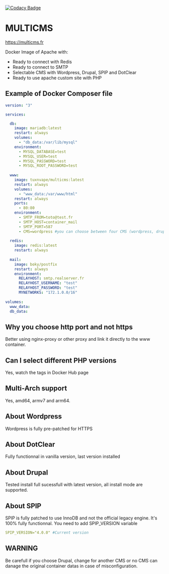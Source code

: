 [![Codacy Badge](https://app.codacy.com/project/badge/Grade/4fb06965da59459892b2f3a9dc5c5d9b)](https://www.codacy.com/gh/Elrondo46/multicms/dashboard?utm_source=github.com&amp;utm_medium=referral&amp;utm_content=Elrondo46/multicms&amp;utm_campaign=Badge_Grade)

# MULTICMS

https://multicms.fr

Docker Image of Apache with: 

-   Ready to connect with Redis
-   Ready to connect to SMTP
-   Selectable CMS with Wordpress, Drupal, SPIP and DotClear 
-   Ready to use apache custom site with PHP

## Example of Docker Composer file

```yaml
version: "3"

services:

  db:
    image: mariadb:latest
    restart: always
    volumes:
      - "db_data:/var/lib/mysql"
    environment:
      - MYSQL_DATABASE=test
      - MYSQL_USER=test
      - MYSQL_PASSWORD=test
      - MYSQL_ROOT_PASSWORD=test
  
  www:
    image: tuxnvape/multicms:latest
    restart: always
    volumes:
      - "www_data:/var/www/html"
    restart: always
    ports:
      - 80:80
    environment:
      - SMTP_FROM=toto@test.fr
      - SMTP_HOST=container_mail
      - SMTP_PORT=587
      - CMS=wordpress #you can choose between four CMS (wordpress, drupal, SPIP or DotClear)
  
  redis:
    image: redis:latest
    restart: always
  
  mail:
    image: boky/postfix
    restart: always
    environment:
      RELAYHOST: smtp.realserver.fr
      RELAYHOST_USERNAME: "test"
      RELAYHOST_PASSWORD: "test"
      MYNETWORKS: "172.1.0.0/16"
      
volumes:
  www_data:
  db_data:
```

## Why you choose http port and not https
Better using nginx-proxy or other proxy and link it directly to the www container.

## Can I select different PHP versions
Yes, watch the tags in Docker Hub page

## Multi-Arch support
Yes, amd64, armv7 and arm64.

## About Wordpress
Wordpress is fully pre-patched for HTTPS

## About DotClear
Fully functionnal in vanilla version, last version installed

## About Drupal
Tested install full sucessfull with latest version, all install mode are supported.

## About SPIP
SPIP is fully patched to use InnoDB and not the official legacy engine. It's 100% fully functionnal.
You need to add SPIP_VERSION variable
```yaml
SPIP_VERSION="4.0.0" #Current version
```
## WARNING
Be carefull if you choose Drupal, change for another CMS or no CMS can danage the original container datas in case of misconfiguration.

